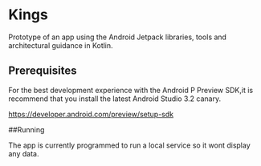 # Kings

Prototype of an app using the Android Jetpack libraries, tools and architectural guidance in Kotlin.

## Prerequisites

For the best development experience with the Android P Preview SDK,it is recommend that you install the latest Android Studio 3.2 canary.

https://developer.android.com/preview/setup-sdk


##Running 

The app is currently programmed to run a local service so it wont display any data.
